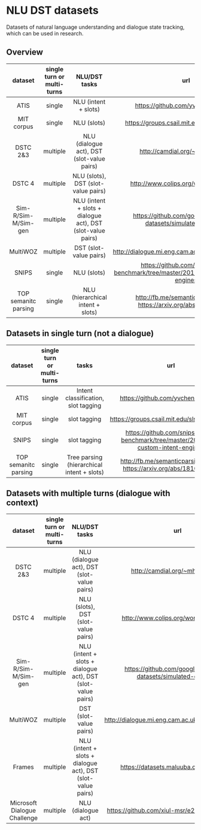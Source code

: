 # NLU DST datasets

Datasets of natural language understanding and dialogue state tracking, which can be used in research.

## Overview

|  dataset | single turn or multi-turns | NLU/DST tasks | url |
|:--------:|:--------:|:--------:|:--------:|
| ATIS | single | NLU (intent + slots) | https://github.com/yvchen/JointSLU |
| MIT corpus | single | NLU (slots) | https://groups.csail.mit.edu/sls/downloads/ |
| DSTC 2&3 | multiple | NLU (dialogue act), DST (slot-value pairs) | http://camdial.org/~mh521/dstc/ |
| DSTC 4 | multiple | NLU (slots), DST (slot-value pairs) | http://www.colips.org/workshop/dstc4/ |
| Sim-R/Sim-M/Sim-gen | multiple | NLU (intent + slots + dialogue act), DST (slot-value pairs) | https://github.com/google-research-datasets/simulated-dialogue |
| MultiWOZ | multiple | DST (slot-value pairs) | http://dialogue.mi.eng.cam.ac.uk/index.php/corpus/ |
| SNIPS | single | NLU (slots) | https://github.com/snipsco/nlu-benchmark/tree/master/2017-06-custom-intent-engines |
| TOP semanitc parsing | single | NLU (hierarchical intent + slots) | http://fb.me/semanticparsingdialog, https://arxiv.org/abs/1810.07942 |

## Datasets in single turn (not a dialogue)

|  dataset | single turn or multi-turns | tasks | url |
|:--------:|:--------:|:--------:|:--------:|
| ATIS | single | Intent classification, slot tagging | https://github.com/yvchen/JointSLU |
| MIT corpus | single | slot tagging | https://groups.csail.mit.edu/sls/downloads/ |
| SNIPS | single | slot tagging | https://github.com/snipsco/nlu-benchmark/tree/master/2017-06-custom-intent-engines |
| TOP semanitc parsing | single | Tree parsing (hierarchical intent + slots) | http://fb.me/semanticparsingdialog, https://arxiv.org/abs/1810.07942 |

## Datasets with multiple turns (dialogue with context)

|  dataset | single turn or multi-turns | NLU/DST tasks | url |
|:--------:|:--------:|:--------:|:--------:|
| DSTC 2&3 | multiple | NLU (dialogue act), DST (slot-value pairs) | http://camdial.org/~mh521/dstc/ |
| DSTC 4 | multiple | NLU (slots), DST (slot-value pairs) | http://www.colips.org/workshop/dstc4/ |
| Sim-R/Sim-M/Sim-gen | multiple | NLU (intent + slots + dialogue act), DST (slot-value pairs) | https://github.com/google-research-datasets/simulated-dialogue |
| MultiWOZ | multiple | DST (slot-value pairs) | http://dialogue.mi.eng.cam.ac.uk/index.php/corpus/ |
| Frames | multiple | NLU (intent + slots + dialogue act), DST (slot-value pairs) | https://datasets.maluuba.com/Frames/dl |
| Microsoft Dialogue Challenge | multiple | NLU (dialogue act) | https://github.com/xiul-msr/e2e_dialog_challenge |

 
